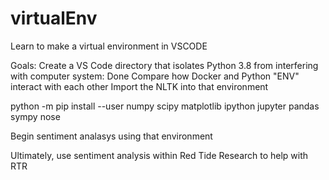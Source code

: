 # virtualEnv
Learn to make a virtual environment in VSCODE


Goals:
  Create a VS Code directory that isolates Python 3.8 from interfering with computer system: Done
  Compare how Docker and Python "ENV" interact with each other
  Import the NLTK into that environment
  
python -m pip install --user numpy scipy matplotlib ipython jupyter pandas sympy nose

  Begin sentiment analasys using that environment
  
  
  Ultimately, use sentiment analysis within Red Tide Research to help with RTR

